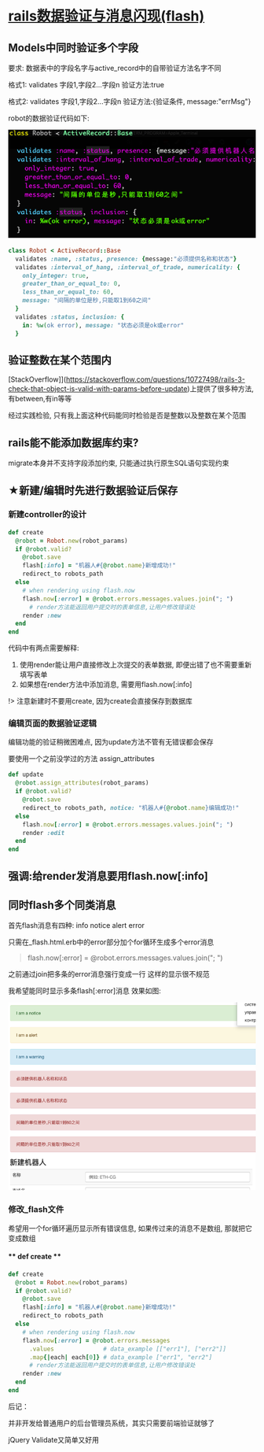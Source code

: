 # [rails数据验证与消息闪现(flash)](2019/11_2/validates)

## Models中同时验证多个字段

要求: 数据表中的字段名字与active_record中的自带验证方法名字不同

格式1: validates 字段1,字段2...字段n 验证方法:true

格式2: validates 字段1,字段2...字段n 验证方法:{验证条件, message:"errMsg"}

robot的数据验证代码如下:

![validates](validates.png "validates")

```ruby
class Robot < ActiveRecord::Base
  validates :name, :status, presence: {message:"必须提供名称和状态"}
  validates :interval_of_hang, :interval_of_trade, numericality: {
    only_integer: true,
    greater_than_or_equal_to: 0,
    less_than_or_equal_to: 60,
    message: "间隔的单位是秒,只能取1到60之间"
  }
  validates :status, inclusion: {
    in: %w(ok error), message: "状态必须是ok或error"
  }
```

## 验证整数在某个范围内

[StackOverflow]](https://stackoverflow.com/questions/10727498/rails-3-check-that-object-is-valid-with-params-before-update)上提供了很多种方法,有between,有in等等

经过实践检验, 只有我上面这种代码能同时检验是否是整数以及整数在某个范围

## rails能不能添加数据库约束?

migrate本身并不支持字段添加约束, 只能通过执行原生SQL语句实现约束

## ★新建/编辑时先进行数据验证后保存

### 新建controller的设计

```ruby
def create
  @robot = Robot.new(robot_params)
  if @robot.valid?
    @robot.save
    flash[:info] = "机器人#{@robot.name}新增成功!"
    redirect_to robots_path
  else
    # when rendering using flash.now
    flash.now[:error] = @robot.errors.messages.values.join("; ")
      # render方法能返回用户提交时的表单信息,让用户修改错误处
    render :new
  end
end
```

代码中有两点需要解释:

1. 使用render能让用户直接修改上次提交的表单数据, 即便出错了也不需要重新填写表单
2. 如果想在render方法中添加消息, 需要用flash.now[:info]

!> 注意新建时不要用create, 因为create会直接保存到数据库

### 编辑页面的数据验证逻辑

编辑功能的验证稍微困难点, 因为update方法不管有无错误都会保存

要使用一个之前没学过的方法 assign_attributes

```ruby
def update
  @robot.assign_attributes(robot_params)
  if @robot.valid?
    @robot.save
    redirect_to robots_path, notice: "机器人#{@robot.name}编辑成功!"
  else
    flash.now[:error] = @robot.errors.messages.values.join("; ")
    render :edit
  end
end
```

## 强调:给render发消息要用flash.now[:info]

## 同时flash多个同类消息

首先flash消息有四种: info notice alert error

只需在_flash.html.erb中的error部分加个for循环生成多个error消息

> flash.now[:error] = @robot.errors.messages.values.join("; ")

之前通过join把多条的error消息强行变成一行 这样的显示很不规范

我希望能同时显示多条flash[:error]消息 效果如图:

![validates2-flash](validates2-flash.png "validates2-flash")

### 修改_flash文件

希望用一个for循环遍历显示所有错误信息, 如果传过来的消息不是数组, 那就把它变成数组

#### ** def create **

```ruby
def create
  @robot = Robot.new(robot_params)
  if @robot.valid?
    @robot.save
    flash[:info] = "机器人#{@robot.name}新增成功!"
    redirect_to robots_path
  else
    # when rendering using flash.now
    flash.now[:error] = @robot.errors.messages
      .values              # data_example [["err1"], ["err2"]]
      .map{|each| each[0]} # data_example ["err1", "err2"]
      # render方法能返回用户提交时的表单信息,让用户修改错误处
    render :new
  end
end
```

后记：

并非开发给普通用户的后台管理员系统，其实只需要前端验证就够了

jQuery Validate又简单又好用
